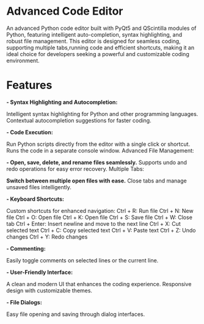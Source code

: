# Advanced Code Editor
An advanced Python code editor built with PyQt5 and QScintilla modules of Python, featuring intelligent auto-completion, syntax highlighting, and robust file management. This editor is designed for seamless coding, supporting multiple tabs,running code and efficient shortcuts, making it an ideal choice for developers seeking a powerful and customizable coding environment.

# Features

**- Syntax Highlighting and Autocompletion:**

Intelligent syntax highlighting for Python and other programming languages.
Contextual autocompletion suggestions for faster coding.

**- Code Execution:**

Run Python scripts directly from the editor with a single click or shortcut.
Runs the code in a separate console window.
Advanced File Management:

**- Open, save, delete, and rename files seamlessly.**
Supports undo and redo operations for easy error recovery.
Multiple Tabs:

**Switch between multiple open files with ease.**
Close tabs and manage unsaved files intelligently.

**- Keyboard Shortcuts:**

Custom shortcuts for enhanced navigation:
Ctrl + R: Run file
Ctrl + N: New file
Ctrl + O: Open file
Ctrl + K: Open file
Ctrl + S: Save file
Ctrl + W: Close tab
Ctrl + Enter: Insert newline and move to the next line
Ctrl + X: Cut selected text
Ctrl + C: Copy selected text
Ctrl + V: Paste text
Ctrl + Z: Undo changes
Ctrl + Y: Redo changes

**- Commenting:**

Easily toggle comments on selected lines or the current line.

**- User-Friendly Interface:**

A clean and modern UI that enhances the coding experience.
Responsive design with customizable themes.

**- File Dialogs:**

Easy file opening and saving through dialog interfaces.
